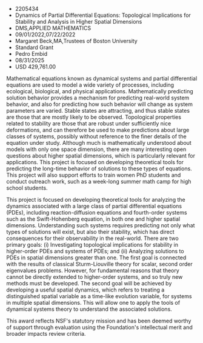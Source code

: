 
* 2205434
* Dynamics of Partial Differential Equations: Topological Implications for Stability and Analysis in Higher Spatial Dimensions
* DMS,APPLIED MATHEMATICS
* 09/01/2022,07/22/2022
* Margaret Beck,MA,Trustees of Boston University
* Standard Grant
* Pedro Embid
* 08/31/2025
* USD 429,761.00

Mathematical equations known as dynamical systems and partial differential
equations are used to model a wide variety of processes, including ecological,
biological, and physical applications. Mathematically predicting solution
behavior provides a mechanism for predicting real-world system behavior, and
also for predicting how such behavior will change as system parameters are
varied. Stable states are attracting, and thus stable states are those that are
mostly likely to be observed. Topological properties related to stability are
those that are robust under sufficiently nice deformations, and can therefore be
used to make predictions about large classes of systems, possibly without
reference to the finer details of the equation under study. Although much is
mathematically understood about models with only one space dimension, there are
many interesting open questions about higher spatial dimensions, which is
particularly relevant for applications. This project is focused on developing
theoretical tools for predicting the long-time behavior of solutions to these
types of equations. This project will also support efforts to train women PhD
students and conduct outreach work, such as a week-long summer math camp for
high school students.

This project is focused on developing theoretical tools for analyzing the
dynamics associated with a large class of partial differential equations (PDEs),
including reaction-diffusion equations and fourth-order systems such as the
Swift-Hohenberg equation, in both one and higher spatial dimensions.
Understanding such systems requires predicting not only what types of solutions
will exist, but also their stability, which has direct consequences for their
observability in the real-world. There are two primary goals: (i) Investigating
topological implications for stability in higher-order PDEs and systems of PDEs;
and (ii) Analyzing solutions to PDEs in spatial dimensions greater than one. The
first goal is connected with the results of classical Sturm-Liouville theory for
scalar, second order eigenvalues problems. However, for fundamental reasons that
theory cannot be directly extended to higher-order systems, and so truly new
methods must be developed. The second goal will be achieved by developing a
useful spatial dynamics, which refers to treating a distinguished spatial
variable as a time-like evolution variable, for systems in multiple spatial
dimensions. This will allow one to apply the tools of dynamical systems theory
to understand the associated solutions.

This award reflects NSF's statutory mission and has been deemed worthy of
support through evaluation using the Foundation's intellectual merit and broader
impacts review criteria.
